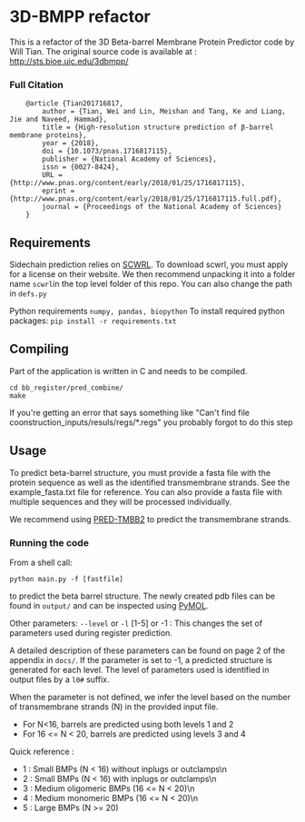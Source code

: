 # 3D-BMPP refactor

This is a refactor of the  3D Beta-barrel Membrane Protein Predictor code by Will Tian. 
The original source code is available at : http://sts.bioe.uic.edu/3dbmpp/

### Full Citation
```
    @article {Tian201716817,
        author = {Tian, Wei and Lin, Meishan and Tang, Ke and Liang, Jie and Naveed, Hammad},
        title = {High-resolution structure prediction of β-barrel membrane proteins},
        year = {2018},
        doi = {10.1073/pnas.1716817115},
        publisher = {National Academy of Sciences},
        issn = {0027-8424},
        URL = {http://www.pnas.org/content/early/2018/01/25/1716817115},
        eprint = {http://www.pnas.org/content/early/2018/01/25/1716817115.full.pdf},
        journal = {Proceedings of the National Academy of Sciences}
    }
```

## Requirements
Sidechain prediction relies on [SCWRL](http://dunbrack.fccc.edu/scwrl4/). To download scwrl, you must apply for a license on their website. 
We then recommend unpacking it into a folder name `scwrl`in the top level folder of this repo. You can also change the path in `defs.py`

Python requirements `numpy, pandas, biopython`
To install required python packages: `pip install -r requirements.txt`

## Compiling
Part of the application is written in C and needs to be compiled.

```
cd bb_register/pred_combine/
make
```

If you're getting an error that says something like "Can't find file coonstruction_inputs/resuls/regs/*.regs" you probably forgot to do this step 


## Usage

To predict beta-barrel structure, you must provide a fasta file with the protein sequence as well as the identified transmembrane strands. 
See the example_fasta.txt file for reference.
You can also provide a fasta file with multiple sequences and they will be processed individually.

We recommend using [PRED-TMBB2](https://bio.tools/PRED-TMBB2) to predict the transmembrane strands.

### Running the code 

From a shell call:

`python main.py -f [fastfile]`

to predict the beta barrel structure.  The newly created pdb files can be found in `output/` and can be inspected using [PyMOL](https://pymol.org/2/). 

Other parameters:
`--level` or `-l`  \[1-5\] or -1 : This changes the set of parameters used during register prediction.

A detailed description of these parameters can be found on page 2 of the appendix in `docs/`.
If the parameter is set to -1, a predicted structure is generated for each level. The level of parameters used is identified in output files by a `l0#` suffix.

When the parameter is not defined, we infer the level based on the number of transmembrane strands (N) in the provided input file. 
* For N<16, barrels are predicted using both levels 1 and 2
* For 16 <= N < 20, barrels are predicted using levels 3 and 4

Quick reference :

* 1 : Small BMPs (N < 16) without inplugs or outclamps\n
* 2 : Small BMPs (N < 16) with inplugs or outclamps\n
* 3 : Medium oligomeric BMPs (16 <= N < 20)\n
* 4 : Medium monomeric BMPs (16 <= N < 20)\n
* 5 : Large BMPs (N >= 20)




